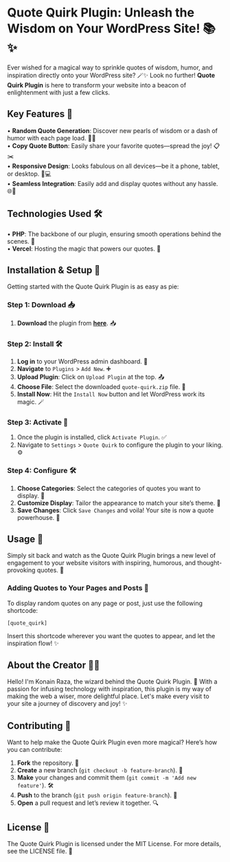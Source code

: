 # Quote Quirk Plugin: Unleash the Wisdom on Your WordPress Site! 📚✨

Ever wished for a magical way to sprinkle quotes of wisdom, humor, and inspiration directly onto your WordPress site? 🪄✨ Look no further! **Quote Quirk Plugin** is here to transform your website into a beacon of enlightenment with just a few clicks.

## Key Features 🌟

• **Random Quote Generation**: Discover new pearls of wisdom or a dash of humor with each page load. 🔄💡  
• **Copy Quote Button**: Easily share your favorite quotes—spread the joy! 📋✂️  
• **Responsive Design**: Looks fabulous on all devices—be it a phone, tablet, or desktop. 📱💻  
• **Seamless Integration**: Easily add and display quotes without any hassle. 🌐🔌  

## Technologies Used 🛠️

• **PHP**: The backbone of our plugin, ensuring smooth operations behind the scenes. 🔧  
• **Vercel**: Hosting the magic that powers our quotes. 🚀  

## Installation & Setup 🚀

Getting started with the Quote Quirk Plugin is as easy as pie:

### Step 1: Download 📥

1. **Download** the plugin from **[here](https://randomquotes-generator.vercel.app)**. 📥

### Step 2: Install 🛠️

1. **Log in** to your WordPress admin dashboard. 🔑  
2. **Navigate** to `Plugins` > `Add New`. ➕  
3. **Upload Plugin**: Click on `Upload Plugin` at the top. 📤  
4. **Choose File**: Select the downloaded `quote-quirk.zip` file. 📁  
5. **Install Now**: Hit the `Install Now` button and let WordPress work its magic. 🪄

### Step 3: Activate 🎉

1. Once the plugin is installed, click `Activate Plugin`. ✅  
2. Navigate to `Settings` > `Quote Quirk` to configure the plugin to your liking. ⚙️  

### Step 4: Configure 🛠️

1. **Choose Categories**: Select the categories of quotes you want to display. 📜  
2. **Customize Display**: Tailor the appearance to match your site’s theme. 🎨  
3. **Save Changes**: Click `Save Changes` and voila! Your site is now a quote powerhouse. 💪  

## Usage 🌟

Simply sit back and watch as the Quote Quirk Plugin brings a new level of engagement to your website visitors with inspiring, humorous, and thought-provoking quotes. 🌟

### Adding Quotes to Your Pages and Posts 📄

To display random quotes on any page or post, just use the following shortcode:

```
[quote_quirk]
```

Insert this shortcode wherever you want the quotes to appear, and let the inspiration flow! ✨

## About the Creator 🧑‍💻

Hello! I'm Konain Raza, the wizard behind the Quote Quirk Plugin. 🚀 With a passion for infusing technology with inspiration, this plugin is my way of making the web a wiser, more delightful place. Let's make every visit to your site a journey of discovery and joy! ✨

## Contributing 🤝

Want to help make the Quote Quirk Plugin even more magical? Here’s how you can contribute:

1. **Fork** the repository. 🍴  
2. **Create** a new branch (`git checkout -b feature-branch`). 🌱  
3. **Make** your changes and commit them (`git commit -m 'Add new feature'`). 🛠️  
4. **Push** to the branch (`git push origin feature-branch`). 🚀  
5. **Open** a pull request and let’s review it together. 🔍  

## License 📜

The Quote Quirk Plugin is licensed under the MIT License. For more details, see the LICENSE file. 📜
